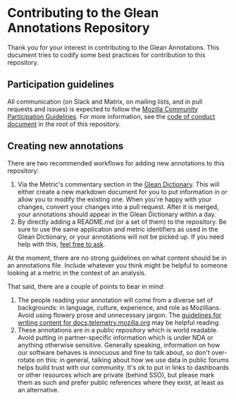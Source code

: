 # Contributing to the Glean Annotations Repository

Thank you for your interest in contributing to the Glean Annotations. This
document tries to codify some best practices for contribution to this
repository.

## Participation guidelines

All communication (on Slack and Matrix, on mailing lists, and in pull requests and issues) is expected to follow the [Mozilla Community Participation Guidelines](https://www.mozilla.org/about/governance/policies/participation/).
For more information, see the [code of conduct document](./CODE_OF_CONDUCT.md)
in the root of this repository.

## Creating new annotations

There are two recommended workflows for adding new annotations to this repository:

1. Via the Metric's commentary section in the [Glean Dictionary](https://dictionary.protosaur.dev). This
   will either create a new markdown document for you to put information in or allow you to modify the
   existing one. When you're happy with your changes, convert your changes into a pull request. After
   it is merged, your annotations should appear in the Glean Dictionary within a day.
2. By directly adding a README.md (or a set of them) to the repository. Be sure to use the same application
   and metric identifiers as used in the Glean Dictionary, or your annotations will not be picked up. If
   you need help with this, [feel free to ask](https://docs.telemetry.mozilla.org/concepts/getting_help.html).

At the moment, there are no strong guidelines on what content should be in an annotations file. Include
whatever you think might be helpful to someone looking at a metric in the context of an analysis.

That said, there are a couple of points to bear in mind:

1. The people reading your annotation will come from a diverse set of backgrounds: in language,
   culture, experience, and role as Mozillians. Avoid using flowery prose and unnecessary
   jargon. The
   [guidelines for writing content for docs.telemetry.mozilla.org](https://docs.telemetry.mozilla.org/contributing/style_guide.html)
   may be helpful reading.
2. These annotations are in a public repository which is world readable. Avoid putting
   in partner-specific information which is under NDA or anything otherwise sensitive.
   Generally speaking, information on how our software behaves is innocuous and fine to
   talk about, so don't over-rotate on this: in general, talking about how we use data
   in public forums helps build trust with our community. It's ok to put in links to dashboards
   or other resources which are private (behind SSO), but please mark them as such and prefer
   public references where they exist, at least as an alternative.

